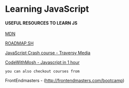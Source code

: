 # Learning JavaScript

#### USEFUL RESOURCES TO LEARN JS
[MDN](https://developer.mozilla.org/en-US/docs/Web/JavaScript/Reference)

[ROADMAP.SH](https://roadmap.sh)

[JavaScript Crash course - Traversy Media](https://www.youtube.com/watch?v=hdI2bqOjy3c)


[CodeWithMosh - Javascript in 1 hour](https://www.youtube.com/watch?v=W6NZfCO5SIk)


`you can also checkout courses from`

FrontEndmasters - (http://frontendmasters.com/bootcamp)
